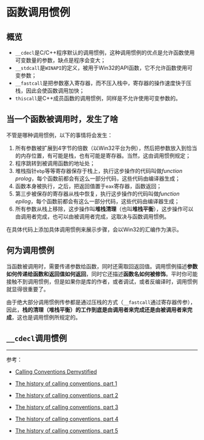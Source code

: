 # 函数调用惯例

## 概览

- `__cdecl`是C/C++程序默认的调用惯例，这种调用惯例的优点是允许函数使用可变数量的参数，缺点是程序会变大；
- `__stdcall`是`WINAPI`的定义，被用于Win32的API函数，它不允许函数使用可变参数；
- `__fastcall`是把参数塞入寄存器，而不压入栈中，寄存器的操作速度快于压栈，因此会使函数调用加快；
- `thiscall`是C++成员函数的调用惯例，同样是不允许使用可变参数的。

## 当一个函数被调用时，发生了啥

不管是哪种调用惯例，以下的事情将会发生：

1. 所有参数被扩展到4字节的倍数（以Win32平台为例），然后把参数放入到恰当的内存位置，有可能是栈，也有可能是寄存器。当然，这由调用惯例规定；
2. 程序跳转到被调用函数的地址处；
3. 堆栈指针`ebp`等等寄存器保存于栈上，执行这步操作的代码叫做*function prolog*，每个函数前都会有这么一部分代码，这些代码由编译器生成；
4. 函数本身被执行，之后，把返回值置于`eax`寄存器，函数返回；
5. 第三步被保存的寄存器从栈中恢复，执行这步操作的代码叫做*function epilog*，每个函数前都会有这么一部分代码，这些代码由编译器生成；
6. 所有参数从栈上移除，这步操作叫**堆栈清理**（也叫**堆栈平衡**），这步操作可以由调用者完成，也可以由被调用者完成，这取决与函数调用惯例。

在具体代码上添加具体调用惯例来展示步骤，会以Win32的汇编作为演示。

## 何为调用惯例

当函数被调用时，需要传递参数给函数，同时还需取回返回值。调用惯例描述**参数如何传递给函数和返回值如何返回**，同时它还描述**函数名如何被修饰**。平时你可能接触不到调用惯例，但是如果你是库的作者，或者调试，或者反编译时，调用惯例就显得很重要了。

由于绝大部分调用惯例传参都是通过压栈的方式（`__fastcall`通过寄存器传参），因此，**栈的清理（堆栈平衡）的工作到底是由调用者来完成还是由被调用者来完成**，这也是调用惯例所规定的。

## `__cdecl`调用惯例



------

参考：

- [Calling Conventions Demystified](https://www.codeproject.com/Articles/1388/Calling-Conventions-Demystified)

- [The history of calling conventions, part 1](https://devblogs.microsoft.com/oldnewthing/20040102-00/?p=41213)

- [The history of calling conventions, part 2](https://devblogs.microsoft.com/oldnewthing/20040107-00/?p=41183)

- [The history of calling conventions, part 3](https://devblogs.microsoft.com/oldnewthing/20040108-00/?p=41163)

- [The history of calling conventions, part 4](https://devblogs.microsoft.com/oldnewthing/20040113-00/?p=41073)

- [The history of calling conventions, part 5](https://devblogs.microsoft.com/oldnewthing/20040114-00/?p=41053)


